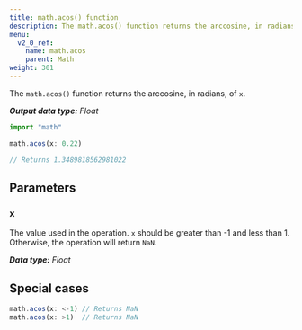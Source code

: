 ```yaml
---
title: math.acos() function
description: The math.acos() function returns the arccosine, in radians, of `x`.
menu:
  v2_0_ref:
    name: math.acos
    parent: Math
weight: 301
---
```


The `math.acos()` function returns the arccosine, in radians, of `x`.

_**Output data type:** Float_

```js
import "math"

math.acos(x: 0.22)

// Returns 1.3489818562981022
```

## Parameters

### x
The value used in the operation.
`x` should be greater than -1 and less than 1.
Otherwise, the operation will return `NaN`.

_**Data type:** Float_

## Special cases
```js
math.acos(x: <-1) // Returns NaN
math.acos(x: >1)  // Returns NaN
```
